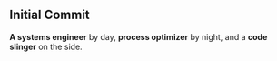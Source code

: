 ## Initial Commit
**A systems engineer** by day, **process optimizer** by night, and a **code slinger** on the side.
